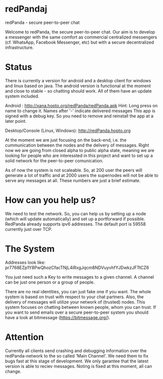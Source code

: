 redPandaj
=========

redPanda - secure peer-to-peer chat


Welcome to redPanda, the secure peer-to-peer chat. Our aim is to develop a messenger with the same comfort as commercial centralized messengers (cf. WhatsApp, Facebook Messenger, etc) but with a secure decentralized infrastructure.

Status
=========

There is currently a version for android and a desktop client for windows and linux based on java. The android version is functional at the moment and close to stable - so chatting should work. All of them have an update system included.

Android : http://xana.hopto.org/redPanda/redPanda.apk 
Hint: Long press on name to change it. Names after '-' indicate delivered messages
This app is signed with a debug key. So you need to remove and reinstall the app at a later point.

Desktop/Console (Linux, Windows): http://redPanda.hopto.org

At the moment we are just focusing on the back-end, i.e. the cummunication between the nodes and the delivery of messages. Right now we are going from closed alpha to public alpha state, meaning we are looking for people who are interessted in this project and want to set up a solid network for the peer-to-peer comunication.

As of now the system is not scaleable. So, at 200 user the peers will generate a lot of traffic and at 2000 users the supernodes will not be able to serve any messages at all. These numbers are just a brief estimate.

How can you help us?
=========
We need to test the network. So, you can help us by setting up a node (which will update automatically) and set up a portforward if possible. RedPanda already supports ipv6 addresses. The default port is 59558 currently just over TCP.

The System
=========
Addresses look like: pr7768EZp1Y8PwQhozCfacTNjL4iRxgJqcm8NDVuyvhfYJDwkzJFTtCZ6

You just need such a Key to write messages to a given channel. A channel can be just one person or a group of people.

There are no real identities, you can just fake one if you want. The whole system is based on trust with respect to your chat partners. Also, the delivery of messages will utilize your network of (trusted) nodes.
This system focuses on chatting between known people, whom you can trust. If you want to send emails over a secure peer-to-peer system you should have a look at bitmessage (https://bitmessage.org/).


Attention
=========
Currently all clients send crashing and debugging information over the redPanda-network to the so called 'Main Channel'. We need them to fix bugs fast at this stage of development.
We only garantee that the latest version is able to reciev messages.
Noting is fixed at this moment, all can change.
